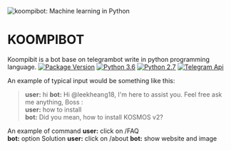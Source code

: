 ![koompibot: Machine learning in Python](https://www.smartspate.com/wp-content/uploads/2018/03/Telegram-Bot-From-Scratch-720x400.png)

# KOOMPIBOT

Koompibit is a bot base on telegrambot write in python programming language. 
[![Package Version](https://img.shields.io/badge/Telegram%20APIs-passing-blue.svg)](https://pypi.org/project/python-telegram-bot/)
[![Python 3.6](https://img.shields.io/badge/python-3.6-blue.svg)](https://www.python.org/downloads/release/python-360/)
[![Python 2.7](https://img.shields.io/badge/python-2.7-blue.svg)](https://www.python.org/downloads/release/python-270/)
[![Telegram Api](https://img.shields.io/badge/Telegram%20APIs-passing-blue.svg)](https://core.telegram.org/api/)

An example of typical input would be something like this:

> **user:** hi
> **bot:**  Hi @leekheang18, I'm here to assist you. Feel free ask me anything, Boss :  
> **user:** how to install  
> **bot:** Did you mean, how to install KOSMOS v2?

An example of command 
**user:** click on /FAQ  
**bot:** option Solution 
**user:** click on /about
**bot:** show website and image 

